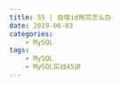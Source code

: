 ```yaml
---
title: 55 | 自增id用完怎么办
date: 2019-06-03
categories:
    - MySQL
tags:
    - MySQL
    - MySQL实战45讲
---
```

